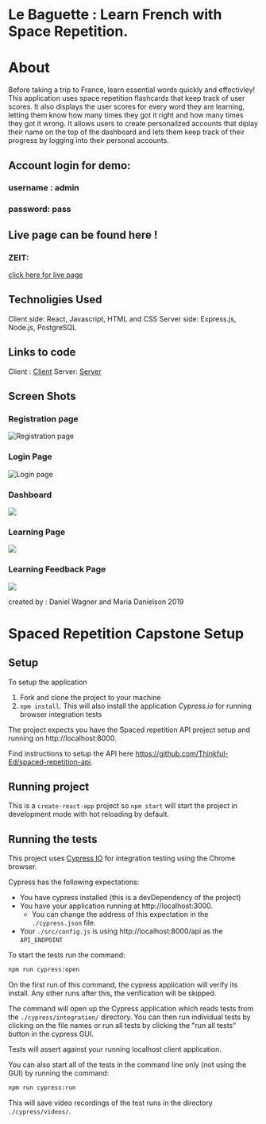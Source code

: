  # Le Baguette : Learn French with Space Repetition.

 # About
 Before taking a trip to France, learn essential words quickly and effectivley! This application uses space repetition flashcards that keep track of user scores. It also displays the user scores for every word they are learning, letting them know how many times they got it right and how many times they got it wrong. It allows users to create personailzed accounts that diplay their name on the top of the dashboard and lets them keep track of their progress by logging into their personal accounts.

## Account login for demo: 
### username : admin
### password: pass

## Live page can be found here !
### ZEIT:
[click here for live page](https://spaced-repetition-app.mal3905.now.sh/learn)


## Technoligies Used
Client side: React, Javascript, HTML and CSS
Server side: Express.js, Node.js, PostgreSQL

## Links to code 
Client : [Client](https://github.com/thinkful-ei-heron/Dan_Maria_Spaced-Repetition.git)
Server: [Server](https://github.com/thinkful-ei-heron/Dan_Maria_Spaced-Repitition-API.git)

## Screen Shots
### Registration page 
![Registration page](./images/)
### Login Page
![Login page](./images/)
### Dashboard
![](./images/)
### Learning Page
![](./images/)
### Learning Feedback Page
![](./images/)


created by : Daniel Wagner and Maria Danielson 2019







# Spaced Repetition Capstone Setup

## Setup

To setup the application

1. Fork and clone the project to your machine
2. `npm install`. This will also install the application *Cypress.io* for running browser integration tests

The project expects you have the Spaced repetition API project setup and running on http://localhost:8000.

Find instructions to setup the API here https://github.com/Thinkful-Ed/spaced-repetition-api.

## Running project

This is a `create-react-app` project so `npm start` will start the project in development mode with hot reloading by default.

## Running the tests

This project uses [Cypress IO](https://docs.cypress.io) for integration testing using the Chrome browser.

Cypress has the following expectations:

- You have cypress installed (this is a devDependency of the project)
- You have your application running at http://localhost:3000.
  - You can change the address of this expectation in the `./cypress.json` file.
- Your `./src/config.js` is using http://localhost:8000/api as the `API_ENDPOINT`

To start the tests run the command:

```bash
npm run cypress:open
```

On the first run of this command, the cypress application will verify its install. Any other runs after this, the verification will be skipped.

The command will open up the Cypress application which reads tests from the `./cypress/integration/` directory. You can then run individual tests by clicking on the file names or run all tests by clicking the "run all tests" button in the cypress GUI.

Tests will assert against your running localhost client application.

You can also start all of the tests in the command line only (not using the GUI) by running the command:

```bash
npm run cypress:run
```

This will save video recordings of the test runs in the directory `./cypress/videos/`.
